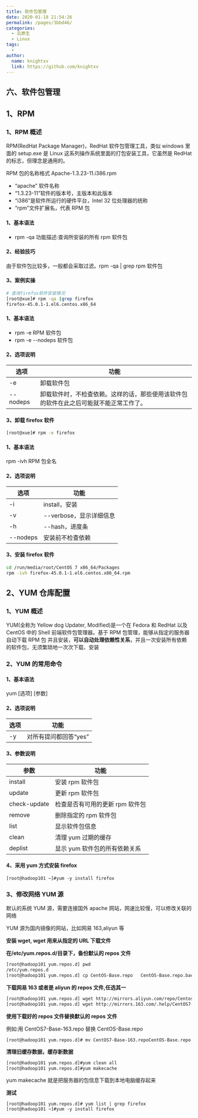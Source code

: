 ```yaml
---
title: 软件包管理
date: 2020-01-18 21:54:26
permalink: /pages/3bbd46/
categories:
  - 云原生
  - Linux
tags:
  - 
author: 
  name: knightxv
  link: https://github.com/knightxv
---
```

##  六、软件包管理

##  1、RPM

###  1、RPM 概述

RPM(RedHat Package Manager)，RedHat 软件包管理工具，类似 windows 里面的 setup.exe 是 Linux 这系列操作系统里面的打包安装工具，它虽然是 RedHat 的标志，但理念是通用的。

RPM 包的名称格式 Apache-1.3.23-11.i386.rpm

-   “apache” 软件名称
-   “1.3.23-11”软件的版本号，主版本和此版本
-   “i386”是软件所运行的硬件平台，Intel 32 位处理器的统称
-   “rpm”文件扩展名，代表 RPM 包


####  1、基本语法

-   rpm -qa 功能描述:查询所安装的所有 rpm 软件包

####  2、经验技巧

由于软件包比较多，一般都会采取过滤。rpm -qa | grep rpm 软件包

####  3、案例实操

```sh
# 查询firefox软件安装情况
[root@xue]# rpm -qa |grep firefox
firefox-45.0.1-1.el6.centos.x86_64
```


####  1、基本语法

-   rpm -e RPM 软件包
-   rpm -e --nodeps 软件包

####  2、选项说明

| 选项      | 功能                                                                                   |
| --------- | -------------------------------------------------------------------------------------- |
| \-e       | 卸载软件包                                                                             |
| \--nodeps | 卸载软件时，不检查依赖。这样的话，那些使用该软件包的软件在此之后可能就不能正常工作了。 |

####  3、卸载 firefox 软件

```sh
[root@xue]# rpm -e firefox
```


####  1、基本语法

rpm -ivh RPM 包全名

####  2、选项说明

| 选项      | 功能                     |
| --------- | ------------------------ |
| \-i       | install，安装            |
| \-v       | \--verbose，显示详细信息 |
| \-h       | \--hash，进度条          |
| \--nodeps | 安装前不检查依赖         |

####  3、安装 firefox 软件

```sh
cd /run/media/root/CentOS 7 x86_64/Packages
rpm -ivh firefox-45.0.1-1.el6.centos.x86_64.rpm
```

##  2、YUM 仓库配置

###  1、YUM 概述

YUM(全称为 Yellow dog Updater, Modified)是一个在 Fedora 和 RedHat 以及 CentOS 中的 Shell 前端软件包管理器。基于 RPM 包管理，能够从指定的服务器自动下载 RPM 包 并且安装，**可以自动处理依赖性关系**，并且一次安装所有依赖的软件包，无须繁琐地一次次下载、安装

###  2、YUM 的常用命令

####  1、基本语法

yum \[选项\] \[参数\]

####  2、选项说明

| 选项 | 功能                  |
| ---- | --------------------- |
| \-y  | 对所有提问都回答“yes” |

####  3、参数说明

| 参数         | 功能                            |
| ------------ | ------------------------------- |
| install      | 安装 rpm 软件包                 |
| update       | 更新 rpm 软件包                 |
| check-update | 检查是否有可用的更新 rpm 软件包 |
| remove       | 删除指定的 rpm 软件包           |
| list         | 显示软件包信息                  |
| clean        | 清理 yum 过期的缓存             |
| deplist      | 显示 yum 软件包的所有依赖关系   |

####  4、采用 yum 方式安装 firefox

```text
[root@hadoop101 ~]#yum -y install firefox
```

###  3、修改网络 YUM 源

默认的系统 YUM 源，需要连接国外 apache 网站，网速比较慢，可以修改关联的网络

YUM 源为国内镜像的网站，比如网易 163,aliyun 等

**安装 wget, wget 用来从指定的 URL 下载文件**

**在/etc/yum.repos.d/目录下，备份默认的 repos 文件**

```sh
[root@hadoop101 yum.repos.d] pwd
/etc/yum.repos.d
[root@hadoop101 yum.repos.d] cp CentOS-Base.repo   CentOS-Base.repo.backup
```

**下载网易 163 或者是 aliyun 的 repos 文件,任选其一**

```sh
[root@hadoop101 yum.repos.d] wget http://mirrors.aliyun.com/repo/Centos-7.repo //阿里云
[root@hadoop101 yum.repos.d] wget http://mirrors.163.com/.help/CentOS7-Base-163.repo //网易 163
```

**使用下载好的 repos 文件替换默认的 repos 文件**

例如:用 CentOS7-Base-163.repo 替换 CentOS-Base.repo

```text
[root@hadoop101 yum.repos.d]# mv CentOS7-Base-163.repoCentOS-Base.repo
```

**清理旧缓存数据，缓存新数据**

```sh
[root@hadoop101 yum.repos.d]#yum clean all
[root@hadoop101 yum.repos.d]#yum makecache
```

yum makecache 就是把服务器的包信息下载到本地电脑缓存起来

**测试**

```text
[root@hadoop101 yum.repos.d]# yum list | grep firefox
[root@hadoop101 ~]#yum -y install firefox
```
